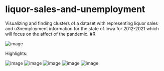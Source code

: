 # liquor-sales-and-unemployment
Visualizing and finding clusters of a dataset with representing liquor sales and u3nemployment information for the state of Iowa for 2012-2021 which will focus on the affect of the pandemic. #R

![image](https://user-images.githubusercontent.com/73159487/172399022-36bb39ff-2f16-466a-8307-660d22f46240.png)

Highlights: 

![image](https://user-images.githubusercontent.com/73159487/172399954-1c404da2-e5c8-4263-9a2b-65335eacc67f.png)
![image](https://user-images.githubusercontent.com/73159487/172399251-46c90508-6af6-4e51-80ea-312a421c1444.png)
![image](https://user-images.githubusercontent.com/73159487/172399264-efe05c6d-726a-4b84-bdfe-661b9198b144.png)
![image](https://user-images.githubusercontent.com/73159487/172399454-bd83746c-ba8a-4f4a-9b14-866a2a1905a8.png)
![image](https://user-images.githubusercontent.com/73159487/172399349-f47c2a60-9dae-42ee-af4a-e603f73be169.png)

